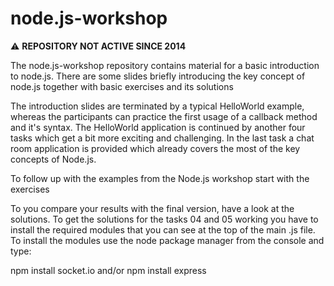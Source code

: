 node.js-workshop
================

:warning: **REPOSITORY NOT ACTIVE SINCE 2014**

The node.js-workshop repository contains material for a basic introduction to node.js. There are some slides briefly introducing the key concept of node.js together with basic exercises and its solutions

The introduction slides are terminated by a typical HelloWorld example, whereas the participants can practice the first usage of a callback method and it's syntax. The HelloWorld application is continued by another four tasks which get a bit more exciting and challenging. In the last task a chat room application is provided which already covers the most of the key concepts of Node.js.

To follow up with the examples from the Node.js workshop start with the exercises

To you compare your results with the final version, have a look at the solutions. To get the solutions for the tasks 04 and 05 working you have to install the required modules that you can see at the top of the main .js file. To install the modules use the node package manager from the console and type:

npm install socket.io
and/or
npm install express
